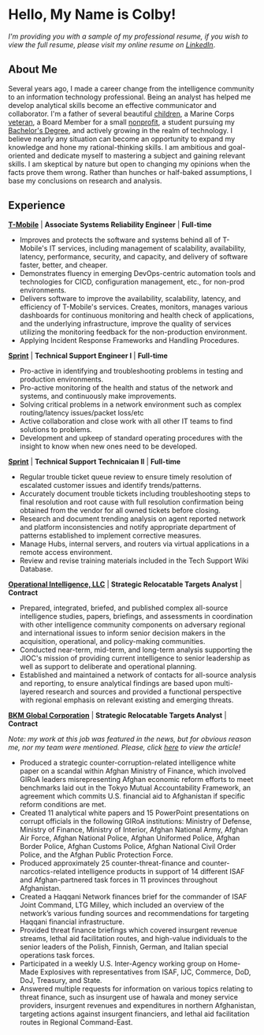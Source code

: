 # Hello, My Name is Colby!

*I'm providing you with a sample of my professional resume, if you wish to view the full resume, please visit my online resume on [LinkedIn](Http://https://www.linkedin.com/in/colbycarson/ "This is my personal profile")*.

## About Me

Several years ago, I made a career change from the intelligence community to an information technology professional. Being an analyst has helped me develop analytical skills become an effective communicator and collaborator. I'm a father of several beautiful [children](https://github.com/ccarso19/ColbyCarson/blob/6b82bd95c52b36339bfe7179a21a253719401ccd/MyKids), a Marine Corps [veteran](https://github.com/ccarso19/ColbyCarson/blob/6b82bd95c52b36339bfe7179a21a253719401ccd/USMC), a Board Member for a small [nonprofit](https://github.com/ccarso19/ColbyCarson/blob/a6185fe667db2942eca2e3fe8eda67deda4fd441/VOG), a student pursuing my [Bachelor's Degree](https://github.com/ccarso19/ColbyCarson/blob/6b82bd95c52b36339bfe7179a21a253719401ccd/Education), and actively growing in the realm of technology. I believe nearly any situation can become an opportunity to expand my knowledge and hone my rational-thinking skills. I am ambitious and goal-oriented and dedicate myself to mastering a subject and gaining relevant skills. I am skeptical by nature but open to changing my opinions when the facts prove them wrong. Rather than hunches or half-baked assumptions, I base my conclusions on research and analysis.


## Experience


[**T-Mobile**](https://www.t-mobile.com/news/un-carrier/t-mobile-sprint-one-company "T-Mobile completes Merger with Sprint to Create the New T-Mobile") | **Associate Systems Reliability Engineer** | **Full-time**

- Improves and protects the software and systems behind all of T-Mobile's IT services, including management of scalability, availability, latency, performance, security, and capacity, and delivery of software faster, better, and cheaper. 
- Demonstrates fluency in emerging DevOps-centric automation tools and technologies for CICD, configuration management, etc., for non-prod environments. 
- Delivers software to improve the availability, scalability, latency, and efficiency of T-Mobile's services. Creates, monitors, manages various dashboards for continuous monitoring and health check of applications, and the underlying infrastructure, improve the quality of services utilizing the monitoring feedback for the non-production environment. 
- Applying Incident Response Frameworks and Handling Procedures.


[**Sprint**](https://www.t-mobile.com/?src=spr&rdpage=/ "Sprint's existing website") | **Technical Support Engineer I** | **Full-time**

- Pro-active in identifying and troubleshooting problems in testing and production environments.
- Pro-active monitoring of the health and status of the network and systems, and continuously make improvements. 
- Solving critical problems in a network environment such as complex routing/latency issues/packet loss/etc
- Active collaboration and close work with all other IT teams to find solutions to problems. 
- Development and upkeep of standard operating procedures with the insight to know when new ones need to be developed.


[**Sprint**](https://www.t-mobile.com/?src=spr&rdpage=/ "Sprint's existing website") | **Technical Support Technicaian II** | **Full-time**

- Regular trouble ticket queue review to ensure timely resolution of escalated customer issues and identify trends/patterns.
- Accurately document trouble tickets including troubleshooting steps to final resolution and root cause with full resolution confirmation being obtained from the vendor for all owned tickets before closing. 
- Research and document trending analysis on agent reported network and platform inconsistencies and notify appropriate department of patterns established to implement corrective measures. 
- Manage Hubs, internal servers, and routers via virtual applications in a remote access environment. 
- Review and revise training materials included in the Tech Support Wiki Database.


[**Operational Intelligence, LLC**](https://www.bloomberg.com/profile/company/1536909D:US "They don't have an official website anymore") | **Strategic Relocatable Targets Analyst** | **Contract**

- Prepared, integrated, briefed, and published complex all-source intelligence studies, papers, briefings, and assessments in coordination with other intelligence community components on adversary regional and international issues to inform senior decision makers in the acquisition, operational, and policy-making communities. 
- Conducted near-term, mid-term, and long-term analysis supporting the JIOC's mission of providing current intelligence to senior leadership as well as support to deliberate and operational planning. 
- Established and maintained a network of contacts for all-source analysis and reporting, to ensure analytical findings are based upon multi-layered research and sources and provided a functional perspective with regional emphasis on relevant existing and emerging threats.


[**BKM Global Corporation**](https://www.glassdoor.com/Reviews/BKM-Global-Enterprises-Reviews-E755160.htm "They don't have an official website anymore") | **Strategic Relocatable Targets Analyst** | **Contract**

*Note: my work at this job was featured in the news, but for obvious reason me, nor my team were mentioned. Please, click [here](https://foreignpolicy.com/2013/05/28/travails-of-mutual-accountability-in-afghanistan/) to view the article!*

- Produced a strategic counter-corruption-related intelligence white paper on a scandal within Afghan Ministry of Finance, which involved GIRoA leaders misrepresenting Afghan economic reform efforts to meet benchmarks laid out in the Tokyo Mutual Accountability Framework, an agreement which commits U.S. financial aid to Afghanistan if specific reform conditions are met.
- Created 11 analytical white papers and 15 PowerPoint presentations on corrupt officials in the following GIRoA institutions: Ministry of Defense, Ministry of Finance, Ministry of Interior, Afghan National Army, Afghan Air Force, Afghan National Police, Afghan Uniformed Police, Afghan Border Police, Afghan Customs Police, Afghan National Civil Order Police, and the Afghan Public Protection Force.
- Produced approximately 25 counter-threat-finance and counter-narcotics-related intelligence products in support of 14 different ISAF and Afghan-partnered task forces in 11 provinces throughout Afghanistan.
- Created a Haqqani Network finances brief for the commander of ISAF Joint Command, LTG Milley, which included an overview of the network’s various funding sources and recommendations for targeting Haqqani financial infrastructure.
- Provided threat finance briefings which covered insurgent revenue streams, lethal aid facilitation routes, and high-value individuals to the senior leaders of the Polish, Finnish, German, and Italian special operations task forces. 
- Participated in a weekly U.S. Inter-Agency working group on Home-Made Explosives with representatives from ISAF, IJC, Commerce, DoD, DoJ, Treasury, and State.
- Answered multiple requests for information on various topics relating to threat finance, such as insurgent use of hawala and money service providers, insurgent revenues and expenditures in northern Afghanistan, targeting actions against insurgent financiers, and lethal aid facilitation routes in Regional Command-East.
